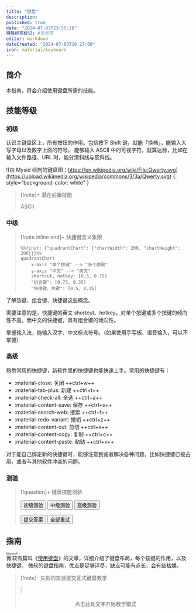 ```yaml
---
title: "键盘"
description:
published: true
date: "2024-07-03T23:55:28"
特殊标签标记: #无标签
editor: markdown
dateCreated: "2024-07-03T16:27:00"
icon: material/keyboard
---
```


## 简介

本指南，将会介绍使用键盘所需的技能。

## 技能等级

### 初级

认识主键盘区上，所有按钮的作用。包括按下 Shift 键，就能「换档」，能输入大写字母以及数字上面的符号。
能够输入 ASCII 中的可视字符，就算达标，比如在输入文件路径、URL 时，能分清斜线与反斜线。

![由 Mysid 绘制的键盘图：https://en.wikipedia.org/wiki/File:Qwerty.svg](https://upload.wikimedia.org/wikipedia/commons/3/3a/Qwerty.svg)
{: style="background-color: white" }

> [!note]+ 潜在前置技能
>
> ASCII

### 中级

<style>
.white_background_color > details > .mermaid {
    background-color: white !important;
}
</style>

<div class="white_background_color" markdown="1">

> [!note inline end]+ 快捷键含义象限
>
> ```mermaid
> %%{init: {"quadrantChart": {"chartWidth": 200, "chartHeight": 200}}}%%
> quadrantChart
>     x-axis "单个按键" --> "多个按键"
>     y-axis "中文" --> "英文"
>     shortcut, hotkey: [0.5, 0.75]
>     "组合键": [0.75, 0.35]
>     "快捷键、热键": [0.5, 0.15]
> ```

了解热键、组合键、快捷键这些概念。

</div>

需要注意的是，快捷键的英文 shortcut、hotkey，对单个按键或多个按键的倾向性不高。而中文的快捷键，具有组合键的倾向性。

掌握输入法，能输入汉字、中文标点符号。（如果使用手写板、语音输入，可以不掌握）

### 高级

熟悉常用的快捷键，新软件里的快捷键也能快速上手。常用的快捷键有：

<div class="grid cards" markdown="1">

+   :material-close: 关闭 ++ctrl+w++
+   :material-tab-plus: 新建 ++ctrl+t++
+   :material-check-all: 全选 ++ctrl+a++
+   :material-content-save: 保存 ++ctrl+s++
+   :material-search-web: 搜索 ++ctrl+f++
+   :material-redo-variant: 撤销 ++ctrl+z++
+   :material-content-cut: 剪切 ++ctrl+x++
+   :material-content-copy: 复制 ++ctrl+c++
+   :material-content-paste: 粘贴 ++ctrl+v++

</div>

对于能自己绑定新的快捷键时，能够注意到或者解决各种问题，比如快捷键已被占用，或者与其他软件冲突的问题。

### 测验

> [!question]+ 键盘技能测验
>
> <div class="button-container">
>     <button class="md-button" onclick="changeQuiz('keyboard_primary')">初级测验</button>
>     <button class="md-button" onclick="changeQuiz('keyboard_intermediate')">中级测验</button>
>     <button class="md-button" onclick="changeQuiz('keyboard_advanced')">高级测验</button>
> </div>
>
> <div class="container">
>     <div class="question-container" data-quiz="keyboard_primary">
>         <div class="question" id="question"></div>
>         <ul class="task-list" id="answers"></ul>
>         <button class="md-button" onclick="submitAnswer()">提交答案</button>
>         <button class="md-button" onclick="retryQuiz()">全部重试</button>
>     </div>
> </div>

<script>
    // 题目数据，假设从 JSON 文件或其他数据源加载
    const quizData = {
        "keyboard_primary": {
            "title": "键盘（初级）技能测验",
            "questions": [
                {
                    "question": "如何输入「&」符号？",
                    "answers": [
                        "<span class='keys'><kbd class='key-control'>Ctrl</kbd><span>+</span><kbd class='key-a'>A</kbd><span>+</span><kbd class='key-n'>N</kbd><span>+</span><kbd class='key-d'>D</kbd></span>",
                        "<span class='keys'><kbd class='key-shift'>Shift</kbd><span>+</span><kbd class='key-7'>7</kbd></span>",
                        "<span class='keys'><kbd class='key-control'>Ctrl</kbd><span>+</span><kbd class='key-7'>7</kbd></span>"
                    ],
                    "correct_answer": 1
                }
            ]
        },
        "keyboard_intermediate": {
            "title": "键盘（中级）技能测验",
            "questions": [
                {
                    "question": "占位题目 1",
                    "answers": [
                        "答案选项 0",
                        "答案选项 1",
                        "答案选项 2（正确答案）"
                    ],
                    "correct_answer": 2
                }
            ]
        },
        "keyboard_advanced": {
            "title": "键盘（高级）技能测验",
            "questions": [
                {
                    "question": "占位题目 1",
                    "answers": [
                        "答案选项 0",
                        "答案选项 1",
                        "答案选项 2（正确答案）"
                    ],
                    "correct_answer": 2
                }
            ]
        },
    };
</script>

## 指南

<ruby>微软<rt>Microsoft</rt></ruby>有篇叫《[使用键盘][]》的文章，详细介绍了键盘布局，每个按键的作用，以及快捷键。
微软的键盘指南，优点是足够详尽，缺点可能有点长，会有些枯燥。

[使用键盘]: https://support.microsoft.com/zh-cn/windows/使用键盘-18b2efc1-9e32-ba5a-0896-676f9f3b994f

<!--
    Using your keyboard
    <https://support.microsoft.com/en-us/windows/using-your-keyboard-18b2efc1-9e32-ba5a-0896-676f9f3b994f>
-->

<style>
    canvas {
        border: 1px solid #ccc;
    }
    .message {
        margin-top: 20px;
        text-align: center;
    }
</style>

> [!note]- 失败的实验型交互式键盘教学
>
> <canvas id="keyboardCanvas" width="600" height="300"></canvas>
> <div class="message">点击此处文字开始教学模式</div>

<script>
    document.addEventListener("DOMContentLoaded", function () {
    const canvas = document.getElementById("keyboardCanvas");
    const ctx = canvas.getContext("2d");
    const messageDiv = document.querySelector(".message");

    const keyMappings = {
        "Ctrl+C": "复制",
        "Ctrl+V": "粘贴",
        "Ctrl+X": "剪切",
        "Ctrl+Alt+Del": "打开任务管理器"
    };

    let currentMode = "teaching";
    let currentStep = 0;
    let expectedKey = "";

    const keys = [
        { key: "Ctrl", x: 50, y: 200, width: 60, height: 40 },
        { key: "Alt", x: 120, y: 200, width: 60, height: 40 },
        { key: "Del", x: 190, y: 200, width: 60, height: 40 },
        { key: "C", x: 260, y: 200, width: 40, height: 40 },
        { key: "V", x: 310, y: 200, width: 40, height: 40 },
        { key: "X", x: 360, y: 200, width: 40, height: 40 },
    ];

    function drawKeyboard() {
        ctx.clearRect(0, 0, canvas.width, canvas.height);
        ctx.fillStyle = "#fff";
        ctx.fillRect(0, 0, canvas.width, canvas.height);

        ctx.strokeStyle = "#000";
        keys.forEach(key => {
            ctx.strokeRect(key.x, key.y, key.width, key.height);
            ctx.fillStyle = "#000";
            ctx.fillText(key.key, key.x + key.width / 2 - ctx.measureText(key.key).width / 2, key.y + key.height / 2 + 5);
        });
    }

    function highlightKey(keyCombo) {
        drawKeyboard();
        const keysToHighlight = keyCombo.split('+');
        keysToHighlight.forEach(key => {
            const keyObj = keys.find(k => k.key === key);
            if (keyObj) {
                ctx.fillStyle = "#ff0";
                ctx.fillRect(keyObj.x, keyObj.y, keyObj.width, keyObj.height);
                ctx.fillStyle = "#000";
                ctx.fillText(keyObj.key, keyObj.x + keyObj.width / 2 - ctx.measureText(keyObj.key).width / 2, keyObj.y + keyObj.height / 2 + 5);
            }
        });
    }

    function startTeachingMode() {
        messageDiv.innerText = "教学模式开始：请按下 Ctrl + C 复制";
        expectedKey = "Ctrl+C";
        highlightKey(expectedKey);
    }

    function handleKeyPress(event) {
        const keyCombination = `${event.ctrlKey ? "Ctrl+" : ""}${event.altKey ? "Alt+" : ""}${event.key.toUpperCase()}`;

        if (currentMode === "teaching") {
            if (keyCombination === expectedKey) {
                currentStep++;
                const nextKey = Object.keys(keyMappings)[currentStep];
                if (nextKey) {
                    messageDiv.innerText = `很好！请按下 ${nextKey} ${keyMappings[nextKey]}`;
                    expectedKey = nextKey;
                    highlightKey(expectedKey);
                } else {
                    messageDiv.innerText = "教学模式完成！";
                    currentMode = "idle";
                }
            } else {
                messageDiv.innerText = `错误！请按下 ${expectedKey}`;
                highlightKey(expectedKey);
            }
        } else if (currentMode === "guidance") {
            const actions = Object.keys(keyMappings)
                .filter(key => key.startsWith(keyCombination))
                .map(key => `${key}: ${keyMappings[key]}`)
                .join("\n");

            messageDiv.innerText = actions ? `你可以按下:\n${actions}` : "无可用快捷键";
        }
    }

    window.addEventListener("keydown", handleKeyPress);

    messageDiv.addEventListener("click", startTeachingMode);

    drawKeyboard();
});
</script>
